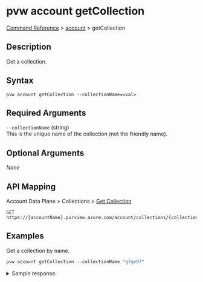 # pvw account getCollection
[Command Reference](../../../README.md#command-reference) > [account](./main.md) > getCollection

## Description
Get a collection.

## Syntax
```
pvw account getCollection --collectionName=<val>
```

## Required Arguments
`--collectionName` (string)  
This is the unique name of the collection (not the friendly name).

## Optional Arguments
*None*

## API Mapping
Account Data Plane > Collections > [Get Collection](https://docs.microsoft.com/en-us/rest/api/purview/accountdataplane/collections/get-collection)
```
GET https://{accountName}.purview.azure.com/account/collections/{collectionName}
```

## Examples
Get a collection by name.
```powershell
pvw account getCollection --collectionName "g7qe97"
```

<details><summary>Sample response.</summary>
<p>

```json
{
    "collectionProvisioningState": "Succeeded",
    "friendlyName": "Environment",
    "name": "g7qe97",
    "parentCollection": {
        "referenceName": "esg-26fa7f24-pvw",
        "type": "CollectionReference"
    },
    "systemData": {
        "createdAt": "2022-02-27T12:52:28.8826657Z",
        "createdBy": "095354ff-cae8-44ff-8120-22ec5a941b40",
        "createdByType": "User",
        "lastModifiedAt": "2022-02-27T12:52:28.8826659Z",
        "lastModifiedBy": "095354ff-cae8-44ff-8120-22ec5a941b40",
        "lastModifiedByType": "User"
    }
}
```
</p>
</details>
